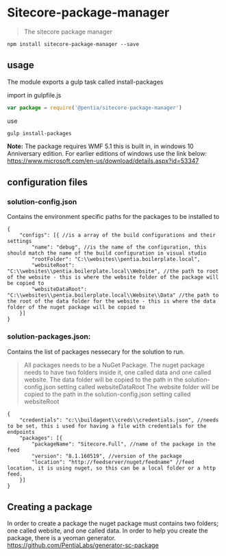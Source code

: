 # Sitecore-package-manager

> The sitecore package manager

```shell
npm install sitecore-package-manager --save
```

## usage 
The module exports a gulp task called install-packages

import in gulpfile.js
```javascript
var package = require('@pentia/sitecore-package-manager')
```

use
```shell
gulp install-packages
```

**Note:** 
The package requires WMF 5.1 this is built in, in windows 10 Anniversary edition. 
For earlier editions of windows use the link below:
https://www.microsoft.com/en-us/download/details.aspx?id=53347


## configuration files
### solution-config.json
Contains the environment specific paths for the packages to be installed to

```
{
    "configs": [{ //is a array of the build configurations and their settings
        "name": "debug", //is the name of the configuration, this should match the name of the build configuration in visual studio
        "rootFolder": "C:\\websites\\pentia.boilerplate.local", 
        "websiteRoot": "C:\\websites\\pentia.boilerplate.local\\Website", //the path to root of the website - this is where the website folder of the package will be copied to
        "websiteDataRoot": "C:\\websites\\pentia.boilerplate.local\\Website\\Data" //the path to the root of the data folder for the website - this is where the data folder of the nuget package will be copied to
    }]
}
```

### solution-packages.json:
Contains the list of packages nessecary for the solution to run.

> All packages needs to be a NuGet Package.
The nuget package needs to have two folders inside it, one called data and one called website. 
The data folder will be copied to the path in the solution-config.json setting called websiteDataRoot
The website folder will be copied to the path in the solution-config.json setting called websiteRoot

```
{
    "credentials": "c:\\buildagent\\creds\\credentials.json", //needs to be set, this i used for having a file with credentials for the endpoints
    "packages": [{
        "packageName": "Sitecore.Full", //name of the package in the feed
        "version": "8.1.160519", //version of the package
        "location": "http://feedserver/nuget/feedname" //feed location, it is using nuget, so this can be a local folder or a http feed.
    }]
}
```

## Creating a package 
In order to create a package the nuget package must contains two folders; one called website, and one called data.
In order to help you create the package, there is a yeoman generator. 
https://github.com/PentiaLabs/generator-sc-package